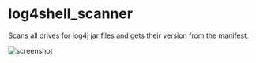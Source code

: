 # log4shell_scanner

Scans all drives for log4j jar files and gets their version from the manifest.

![screenshot](https://github.com/louckazdenekjr/log4shell_scanner/screenshot.png)